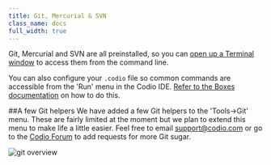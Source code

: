 ```yaml
---
title: Git, Mercurial & SVN
class_name: docs
full_width: true
---
```


Git, Mercurial and SVN are all preinstalled, so you can [open up a Terminal window](/docs/boxes/terminal/terminal) to access them from the command line.

You can also configure your `.codio` file so common commands are accessible from the 'Run' menu in the Codio IDE. [Refer to the Boxes documentation](/docs/boxes/overview/run) on how to do this.

##A few Git helpers
We have added a few Git helpers to the 'Tools->Git' menu. These are fairly limited at the moment but we plan to extend this menu to make life a little easier. Feel free to email support@codio.com or go to the [Codio Forum](http://forum.codio.com) to add requests for more Git sugar.

![git overview](/img/docs/git-overview.png)